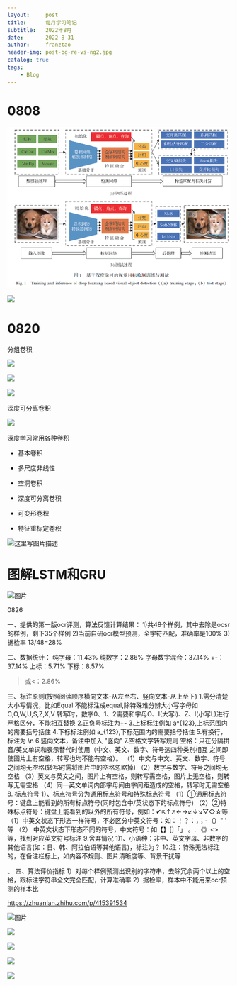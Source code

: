 ```yaml
---
layout:     post
title:      每月学习笔记
subtitle:   2022年8月
date:       2022-8-31
author:     franztao
header-img: post-bg-re-vs-ng2.jpg
catalog: true
tags:
    - Blog
---
```


# 0808

![](https://raw.githubusercontent.com/franztao/blog_picture/main/marktext/2022-08-08-15-46-26-image.png)

![](https://pic1.zhimg.com/80/v2-fa2ac3d71e9a92654d524d691adeece0_720w.jpg)

# 0820

 分组卷积

![](https://img2020.cnblogs.com/blog/1908255/202102/1908255-20210223222617083-832059149.png)

![](https://img2020.cnblogs.com/blog/1908255/202102/1908255-20210223222649055-1721975757.png)

![](https://img2020.cnblogs.com/blog/1908255/202102/1908255-20210223222703338-407757412.png)

深度可分离卷积

![](https://img2020.cnblogs.com/blog/1908255/202103/1908255-20210315185306607-972860030.png)

深度学习常用各种卷积

- 基本卷积

- 多尺度非线性

- 空洞卷积

- 深度可分离卷积

- 可变形卷积

- 特征重标定卷积

![这里写图片描述](https://img-blog.csdn.net/20180726212156279?watermark/2/text/aHR0cHM6Ly9ibG9nLmNzZG4ubmV0L3FxXzM1NDUxNTcy/font/5a6L5L2T/fontsize/400/fill/I0JBQkFCMA==/dissolve/70)

# 图解LSTM和GRU

![图片](https://mmbiz.qpic.cn/mmbiz_jpg/jupejmznDC8P7tJo4iaYYxVmCBon0iblvr13LfZtqXzPiao50og1xdyrjibNekIibhmlFzm2hNMMW30R37SpgkiczUjA/640?wx_fmt=jpeg&wxfrom=5&wx_lazy=1&wx_co=1)

0826

一、提供的第一版ocr评测，算法反馈计算结果：
1)共48个样例，其中去除是ocsr的样例，剩下35个样例
2)当前自研ocr模型预测，全字符匹配，准确率是100%
3)据检率 13/48=28%

二、数据统计：
纯字母：11.43%
纯数字：2.86%
字母数字混合：37.14%
+-：37.14%
上标：5.71%
下标：8.57%

> 或<：2.86%

三、标注原则(按照阅读顺序横向文本-从左至右、竖向文本-从上至下)
1.需分清楚大小写情况，比如Equal 不能标注成equal,除特殊难分辨大小写字母如C,O,W,U,S,Z,X,V
转写时，数字0、1、2需要和字母O、I(大写i)、Z、l(小写L)进行严格区分，不能相互替换
2.正负号标注为+-
3.上标标注例如 a^{123},上标范围内的需要括号括住
4.下标标注例如 a_{123},下标范围内的需要括号括住
5.有换行，标注为 \n
6.竖向文本，备注中加入 "竖向"
7.空格文字转写规则
空格：只在分隔拼音/英文单词和表示替代时使用（中文、英文、数字、符号这四种类别相互
之间即使图片上有空格，转写也均不能有空格）。
（1）中文与中文、英文、数字、符号之间均无空格(转写时需将图片中的空格忽略掉)
（2）数字与数字、符号之间均无空格
（3）英文与英文之间，图片上有空格，则转写需空格，图片上无空格，则转写无需空格
（4）同一英文单词内部字母间由字间距造成的空格，转写时无需空格
8. 标点符号
1）、标点符号分为通用标点符号和特殊标点符号
（1）①通用标点符号：键盘上能看到的所有标点符号(同时包含中/英状态下的标点符号)
（2）②特殊标点符号：键盘上能看到的以外的所有符号，例如：✔↖↑↗←→↙↓↘▽◇☆等
（1）中英文状态下形态一样符号，不必区分中英文符号：如：！？：，；-（）" ' 等
（2） 中英文状态下形态不同的符号，中文符号：如【】[]「」 。. 《》<>等，找到对应英文符号标注
9.舍弃情况
1)1、小语种：非中、英文字母、非数字的其他语言(如：日、韩、阿拉伯语等其他语言)，标注为？
10.注：特殊无法标注的，在备注栏标上，如内容不规则、图片清晰度等、背景干扰等

、
四、算法评价指标
1）对每个样例预测出识别的字符串，去除冗余两个以上的空格，跟标注字符串全文完全匹配，计算准确率
2）据检率，样本中不能用来ocr预测的样本比

https://zhuanlan.zhihu.com/p/415391534

![图片](https://mmbiz.qpic.cn/mmbiz_png/bicdMLzImlibQeibcTAuRACNicGu4icHQicWXI3icNokDveHAyicxWIY1LMPrRedxhvVPJzp7jLwrbQISrHzWevOZxmACA/640?wx_fmt=jpeg&wxfrom=5&wx_lazy=1&wx_co=1)

![](C:\Users\franztao\AppData\Roaming\marktext\images\2022-09-01-10-37-55-image.png)

![](C:\Users\franztao\AppData\Roaming\marktext\images\2022-09-01-10-38-03-image.png)

![](C:\Users\franztao\AppData\Roaming\marktext\images\2022-09-01-10-38-09-image.png)

![](C:\Users\franztao\AppData\Roaming\marktext\images\2022-09-01-10-38-48-image.png)
